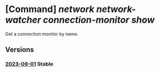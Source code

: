 # [Command] _network network-watcher connection-monitor show_

Get a connection monitor by name.

## Versions

### [2023-09-01](/Resources/mgmt-plane/L3N1YnNjcmlwdGlvbnMve30vcmVzb3VyY2Vncm91cHMve30vcHJvdmlkZXJzL21pY3Jvc29mdC5uZXR3b3JrL25ldHdvcmt3YXRjaGVycy97fS9jb25uZWN0aW9ubW9uaXRvcnMve30=/2023-09-01.xml) **Stable**

<!-- mgmt-plane /subscriptions/{}/resourcegroups/{}/providers/microsoft.network/networkwatchers/{}/connectionmonitors/{} 2023-09-01 -->

